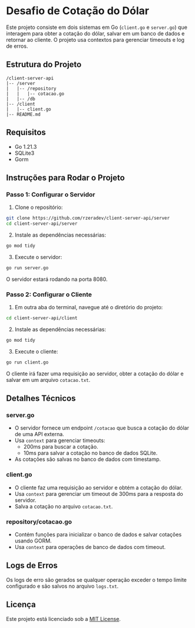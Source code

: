 # Desafio de Cotação do Dólar

Este projeto consiste em dois sistemas em Go (`client.go` e `server.go`) que interagem para obter a cotação do dólar, salvar em um banco de dados e retornar ao cliente. O projeto usa contextos para gerenciar timeouts e log de erros.

## Estrutura do Projeto

```
/client-server-api
|-- /server
|   |-- /repository
|   |   |-- cotacao.go
|   |-- /db
|-- /client
|   |-- client.go
|-- README.md
```

## Requisitos

- Go 1.21.3
- SQLite3
- Gorm

## Instruções para Rodar o Projeto

### Passo 1: Configurar o Servidor

1. Clone o repositório:

```sh
git clone https://github.com/rzeradev/client-server-api/server
cd client-server-api/server
```

2. Instale as dependências necessárias:

```sh
go mod tidy
```

3. Execute o servidor:

```sh
go run server.go
```

O servidor estará rodando na porta 8080.

### Passo 2: Configurar o Cliente

1. Em outra aba do terminal, navegue até o diretório do projeto:

```sh
cd client-server-api/client
```

2. Instale as dependências necessárias:

```sh
go mod tidy
```

3. Execute o cliente:

```sh
go run client.go
```

O cliente irá fazer uma requisição ao servidor, obter a cotação do dólar e salvar em um arquivo `cotacao.txt`.

## Detalhes Técnicos

### server.go

- O servidor fornece um endpoint `/cotacao` que busca a cotação do dólar de uma API externa.
- Usa `context` para gerenciar timeouts:
  - 200ms para buscar a cotação.
  - 10ms para salvar a cotação no banco de dados SQLite.
- As cotações são salvas no banco de dados com timestamp.

### client.go

- O cliente faz uma requisição ao servidor e obtém a cotação do dólar.
- Usa `context` para gerenciar um timeout de 300ms para a resposta do servidor.
- Salva a cotação no arquivo `cotacao.txt`.

### repository/cotacao.go

- Contém funções para inicializar o banco de dados e salvar cotações usando GORM.
- Usa `context` para operações de banco de dados com timeout.

## Logs de Erros

Os logs de erro são gerados se qualquer operação exceder o tempo limite configurado e são salvos no arquivo `logs.txt`.

## Licença

Este projeto está licenciado sob a [MIT License](LICENSE).
